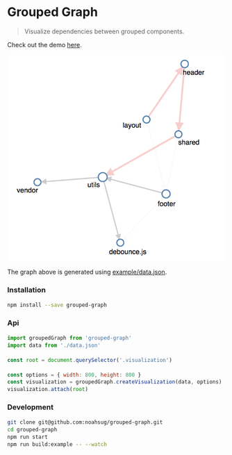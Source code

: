# Grouped Graph
> Visualize dependencies between grouped components.

Check out the demo [here](https://noahsug.github.io/grouped-graph/example).

![](https://github.com/noahsug/grouped-graph/blob/master/example.png)

The graph above is generated using [example/data.json](https://github.com/noahsug/grouped-graph/blob/master/example/data.json).


### Installation
```sh
npm install --save grouped-graph
```

### Api

```js
import groupedGraph from 'grouped-graph'
import data from './data.json'

const root = document.querySelector('.visualization')

const options = { width: 800, height: 800 }
const visualization = groupedGraph.createVisualization(data, options)
visualization.attach(root)
```


### Development

```sh
git clone git@github.com:noahsug/grouped-graph.git
cd grouped-graph
npm run start
npm run build:example -- --watch
```
